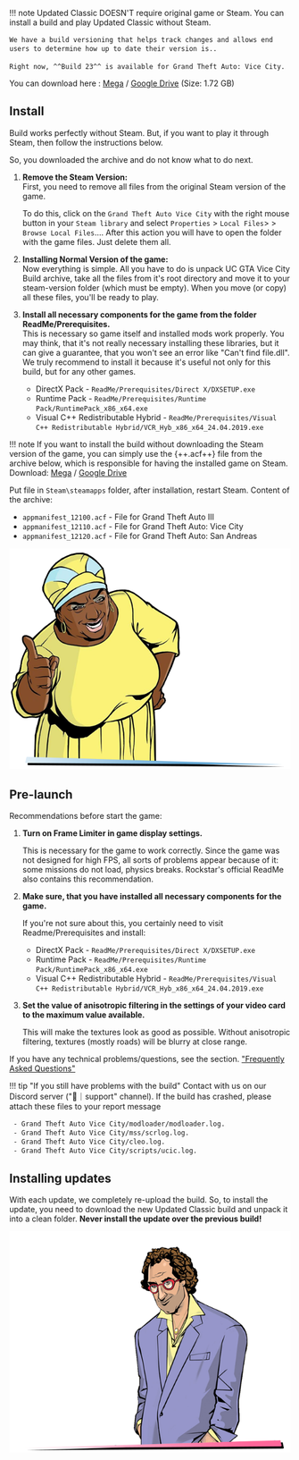 !!! note
    Updated Classic DOESN'T require original game or Steam. You can install a build and play Updated Classic without Steam.

    We have a build versioning that helps track changes and allows end users to determine how up to date their version is.. 
    
    Right now, ^^Build 23^^ is available for Grand Theft Auto: Vice City.

You can download here : [Mega](https://mega.nz/folder/ao4ByTRa#tHdTLWa6hiUn-FzcmfqdEA/file/ak5gRIoI) / [Google Drive](https://drive.google.com/file/d/1-qfubyZSuJbrky0Bvh3OEuQOcG9eBFym/view) (Size: 1.72 GB)

## Install
Build works perfectly without Steam. But, if you want to play it through Steam, then follow the instructions below.    

So, you downloaded the archive and do not know what to do next.

1. **Remove the Steam Version:**  
    First, you need to remove all files from the original Steam version of the game. 

    To do this, click on the `Grand Theft Auto Vice City` with the right mouse button in your `Steam library` and select `Properties` > `Local Files`> > `Browse Local Files`.... After this action you will have to open the folder with the game files. Just delete them all.

2. **Installing Normal Version of the game:**  
Now everything is simple. All you have to do is unpack UC GTA Vice City Build archive, take all the files from it's root directory and move it to your steam-version folder (which must be empty). When you move (or copy) all these files, you'll be ready to play.

3. **Install all necessary components for the game from the folder ReadMe/Prerequisites.**  
This is necessary so game itself and installed mods work properly. You may think, that it's not really necessary installing these libraries, but it can give a guarantee, that you won't see an error like "Can't find file.dll". We truly recommend to install it because it's useful not only for this build, but for any other games.

    - DirectX Pack - `ReadMe/Prerequisites/Direct X/DXSETUP.exe`
    - Runtime Pack - `ReadMe/Prerequisites/Runtime Pack/RuntimePack_x86_x64.exe`
    - Visual C++ Redistributable Hybrid - `ReadMe/Prerequisites/Visual C++ Redistributable Hybrid/VCR_Hyb_x86_x64_24.04.2019.exe`

!!! note
    If you want to install the build without downloading the Steam version of the game, you can simply use the {++.acf++} file from the archive below, which is responsible for having the installed game on Steam.
Download:
[Mega](https://mega.nz/folder/ao4ByTRa#tHdTLWa6hiUn-FzcmfqdEA/file/D9olQb4K) / [Google Drive](https://drive.google.com/file/d/1PIGmoXOuI6EXkFPmktnnszwqQ_oGxwY7)

Put file in `Steam\steamapps` folder, after installation, restart Steam.
Content of the archive:

- `appmanifest_12100.acf` - File for Grand Theft Auto III
- `appmanifest_12110.acf` - File for Grand Theft Auto: Vice City
- `appmanifest_12120.acf` - File for Grand Theft Auto: San Andreas

![alt](../../assets/gtavc/char_0003.webp)

## Pre-launch 

Recommendations before start the game:

1. **Turn on Frame Limiter in game display settings.**

    This is necessary for the game to work correctly. Since the game was not designed for high FPS, all sorts of problems appear because of it: some missions do not load, physics breaks.
    Rockstar's official ReadMe also contains this recommendation.

2. **Make sure, that you have installed all necessary components for the game.**

    If you're not sure about this, you certainly need to visit Readme/Prerequisites and install:

    - DirectX Pack - `ReadMe/Prerequisites/Direct X/DXSETUP.exe`
    - Runtime Pack - `ReadMe/Prerequisites/Runtime Pack/RuntimePack_x86_x64.exe`
    - Visual C++ Redistributable Hybrid - `ReadMe/Prerequisites/Visual C++ Redistributable Hybrid/VCR_Hyb_x86_x64_24.04.2019.exe`

3. **Set the value of anisotropic filtering in the settings of your video card to the maximum value available.**

    This will make the textures look as good as possible. Without anisotropic filtering, textures (mostly roads) will be blurry at close range.

If you have any technical problems/questions, see the  section. ["Frequently Asked Questions"](../gtavc/faq.md)

!!! tip "If you still have problems with the build" 
    Contact with us on our Discord server ("🔨｜support" channel). If the build has crashed, please attach these files to your report message

     - Grand Theft Auto Vice City/modloader/modloader.log.
     - Grand Theft Auto Vice City/mss/scrlog.log.
     - Grand Theft Auto Vice City/cleo.log.
     - Grand Theft Auto Vice City/scripts/ucic.log.

## Installing updates
With each update, we completely re-upload the build. So, to install the update, you need to download the new Updated Classic build and unpack it into a clean folder.
**Never install the update over the previous build!**

![alt](../../assets/gtavc/char_0007.webp)